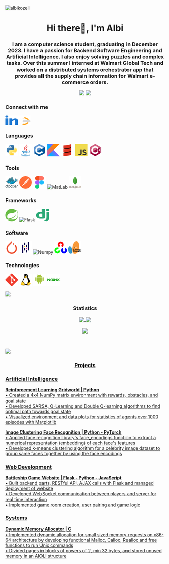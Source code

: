 <p align="left"> <img src="https://komarev.com/ghpvc/?username=albikozeli&label=Profile%20views&color=0e75b6&style=flat" alt="albikozeli" /> </p>
<h1 align="center">Hi there👋, I'm Albi</h1>
<h3 align="center">I am a computer science student, graduating in December 2023. I have a passion for Backend Software Engineering and Artificial Intelligence. I also enjoy solving puzzles and complex tasks. Over this summer I interned at Walmart Global Tech and worked on a distributed systems orchestrator app that provides all the supply chain information for Walmart e-commerce orders. </h3>


<div align="center"> <a href="https://www.linkedin.com/in/kozeli" target="_blank"><img src="https://img.shields.io/badge/LinkedIn-0077B5?style=for-the-badge&logo=linkedin&logoColor=white" target="_blank"></a>
<a href="https://github.com/albikozeli" target="_blank"><img src="https://img.shields.io/badge/GitHub-100000?style=for-the-badge&logo=github&logoColor=white" target="_blank"></a>
</div><h3 align="left">Connect with me</h3>
<p align="left">
<a href="https://linkedin.com/in/kozeli" target="blank"><img align="center" src="https://raw.githubusercontent.com/teamedwardforever/Readme-Generator/71f25dd8b98329b168142a6b782a107b75eab178/svg/Social/linked-in-alt.svg" alt="kozeli" height="30" width="40" /></a><a href="https://www.leetcode.com/peaky-blinder" target="blank"><img align="center" src="https://raw.githubusercontent.com/teamedwardforever/Readme-Generator/71f25dd8b98329b168142a6b782a107b75eab178/svg/Social/leet-code.svg" alt="peaky-blinder" height="30" width="40" /></a></p>

<h3 align="left">Languages</h3>
<p align="left">
<img src="https://raw.githubusercontent.com/teamedwardforever/Readme-Generator/71f25dd8b98329b168142a6b782a107b75eab178/svg/Skills/Languages/python-original.svg" alt="Python" width="40" height="40"/>
<img src="https://raw.githubusercontent.com/teamedwardforever/Readme-Generator/71f25dd8b98329b168142a6b782a107b75eab178/svg/Skills/Languages/java-original.svg" alt="Java" width="40" height="40"/>
<img src="https://raw.githubusercontent.com/teamedwardforever/Readme-Generator/71f25dd8b98329b168142a6b782a107b75eab178/svg/Skills/Languages/c-original.svg" alt="C" width="40" height="40"/>
<img src="https://raw.githubusercontent.com/teamedwardforever/Readme-Generator/71f25dd8b98329b168142a6b782a107b75eab178/svg/Skills/Mobile/kotlinlang-icon.svg" alt="Kotlin" width="40" height="40"/>
<img src="https://raw.githubusercontent.com/teamedwardforever/Readme-Generator/71f25dd8b98329b168142a6b782a107b75eab178/svg/Skills/Languages/scala-original.svg" alt="Scala" width="40" height="40"/>
<img src="https://raw.githubusercontent.com/teamedwardforever/Readme-Generator/71f25dd8b98329b168142a6b782a107b75eab178/svg/Skills/Languages/javascript-original.svg" alt="Javascript" width="40" height="40"/>
<img src="https://raw.githubusercontent.com/teamedwardforever/Readme-Generator/71f25dd8b98329b168142a6b782a107b75eab178/svg/Skills/Languages/cplusplus-original.svg" alt="CPP" width="40" height="40"/>  
</p>

<h3 align="left">Tools</h3>
<p align="left">
<img src="https://raw.githubusercontent.com/teamedwardforever/Readme-Generator/71f25dd8b98329b168142a6b782a107b75eab178/svg/Skills/Devops/docker-original-wordmark.svg" alt="Docker" width="40" height="40"/>
<img src="https://raw.githubusercontent.com/teamedwardforever/Readme-Generator/71f25dd8b98329b168142a6b782a107b75eab178/svg/Skills/Software/getpostman-icon.svg" alt="Postman" width="40" height="40"/>
<img src="https://raw.githubusercontent.com/teamedwardforever/Readme-Generator/71f25dd8b98329b168142a6b782a107b75eab178/svg/Skills/Software/figma-icon.svg" alt="Figma" width="40" height="40"/>
<img src="https://dl.dropboxusercontent.com/s/6e7hk06wzjp3j52/Matlab_Logo.png" alt="MatLab" width="40" height="40"/>
<img src="https://raw.githubusercontent.com/teamedwardforever/Readme-Generator/71f25dd8b98329b168142a6b782a107b75eab178/svg/Skills/Database/mongodb-original-wordmark.svg" alt="Mongodb" width="40" height="40"/>
</p>

<h3 align="left">Frameworks</h3>
<p align="left">
<img src="https://raw.githubusercontent.com/teamedwardforever/Readme-Generator/71f25dd8b98329b168142a6b782a107b75eab178/svg/Skills/Backend/springio-icon.svg" alt="Spring" width="40" height="40"/>
<img src="https://github.com/albikozeli/albikozeli/assets/98725619/3dd28f22-e9ef-4990-909c-d5245ed5ed73" alt="Flask" width="40" height="40"/>
<img src="https://raw.githubusercontent.com/teamedwardforever/Readme-Generator/71f25dd8b98329b168142a6b782a107b75eab178/svg/Skills/Framework/django.svg" alt="Django" width="40" height="40"/>
</p>

<h3 align="left">Software</h3>
<p align="left">
<img src="https://raw.githubusercontent.com/teamedwardforever/Readme-Generator/71f25dd8b98329b168142a6b782a107b75eab178/svg/Skills/ML/pytorch-icon.svg" alt="Pytorch" width="40" height="40"/>
<img src="https://raw.githubusercontent.com/teamedwardforever/Readme-Generator/71f25dd8b98329b168142a6b782a107b75eab178/svg/Skills/ML/pandas-original.svg" alt="Pandas" width="40" height="40"/>
<img src="https://github.com/albikozeli/albikozeli/assets/98725619/3fc0f7bd-dd88-4b97-bc02-acf9dd6fec22" alt="Numpy" width="40" height="40"/>
<img src="https://raw.githubusercontent.com/teamedwardforever/Readme-Generator/71f25dd8b98329b168142a6b782a107b75eab178/svg/Skills/ML/opencv-icon.svg" alt="Opencv" width="40" height="40"/>
<img src="https://raw.githubusercontent.com/teamedwardforever/Readme-Generator/71f25dd8b98329b168142a6b782a107b75eab178/svg/Skills/ML/Scikit_learn_logo_small.svg" alt="Scikit" width="40" height="40"/>
</p>

<h3 align="left">Technologies</h3>
<p align="left">
<img src="https://raw.githubusercontent.com/teamedwardforever/Readme-Generator/71f25dd8b98329b168142a6b782a107b75eab178/svg/Skills/Other/git-scm-icon.svg" alt="Git" width="40" height="40"/>
<img src="https://raw.githubusercontent.com/teamedwardforever/Readme-Generator/71f25dd8b98329b168142a6b782a107b75eab178/svg/Skills/Other/linux-original.svg" alt="Linux" width="40" height="40"/>
<img src="https://raw.githubusercontent.com/teamedwardforever/Readme-Generator/71f25dd8b98329b168142a6b782a107b75eab178/svg/Skills/Mobile/android-original-wordmark.svg" alt="Android" width="40" height="40"/>
<img src="https://raw.githubusercontent.com/teamedwardforever/Readme-Generator/71f25dd8b98329b168142a6b782a107b75eab178/svg/Skills/Backend/nginx-original.svg" alt="Nginx" width="40" height="40"/>
</p>



<img src="https://user-images.githubusercontent.com/73097560/115834477-dbab4500-a447-11eb-908a-139a6edaec5c.gif"><h3 align="center">Statistics</h3>
<div align="center">
<a href="https://github.com/albikozeli">
<img align="center" src="http://github-profile-summary-cards.vercel.app/api/cards/stats?username=albikozeli&theme=2077" height="180em" />
<img align="center" src="http://github-profile-summary-cards.vercel.app/api/cards/most-commit-language?username=albikozeli&theme=2077" height="180em" />
</div>
<br>
<div align="center">
<img align="center" src="http://github-profile-summary-cards.vercel.app/api/cards/profile-details?username=albikozeli&theme=2077" height="180em" />
</div>

<br><br>
<img src="https://user-images.githubusercontent.com/73097560/115834477-dbab4500-a447-11eb-908a-139a6edaec5c.gif"><h3 align="center">Projects</h3>
<h3 align="left">Artificial Intelligence</h3>
<p align="left">
<b>Reinforcement Learning Gridworld | Python </b> <br>
•	Created a 4x4 NumPy matrix environment with rewards, obstacles, and goal state <br>
•	Developed SARSA, Q-Learning and Double Q-learning algorithms to find optimal path towards goal state <br>
•	Visualized environment and data plots for statistics of agents over 1000 episodes with Matplotlib <br>

<b>Image Clustering Face Recognition | Python - PyTorch</b><br>
•	Applied face recognition library's face_encodings function to extract a numerical representation (embedding) of each face's features<br>
•	Developed k-means clustering algorithm for a celebrity image dataset to group same faces together by using the face encodings<br>


</p>

<h3 align="left">Web Development</h3>
<p align=left>
<b>Battleship Game Website | Flask - Python - JavaScript</b><br>
•	Built backend parts, RESTful API, AJAX calls with Flask and managed deployment of website<br>
•	Developed WebSocket communication between players and server for real time interaction<br>
•	Implemented game room creation, user pairing and game logic<br> 

</p>

<h3 align="left">Systems</h3>
<p align=left>
<b>Dynamic Memory Allocator | C </b><br>
•	Implemented dynamic allocation for small sized memory requests on x86-64 architecture by developing functional Malloc, Calloc, Realloc and free functions to run Unix commands<br>
•	Divided pages in blocks of powers of 2, min 32 bytes, and stored unused memory in an AIOLI structure<br>

</p>

